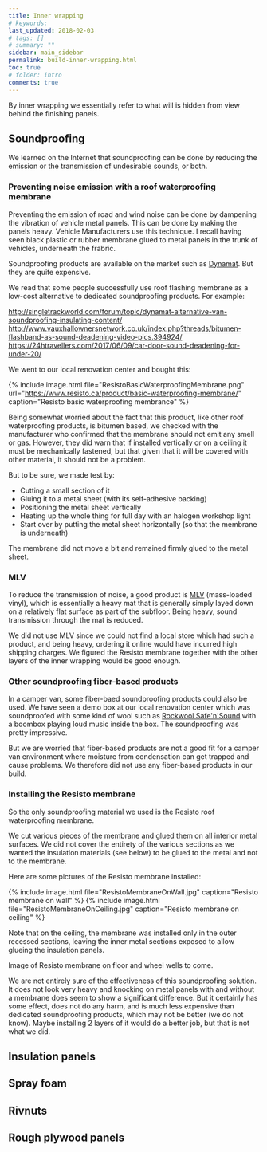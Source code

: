```yaml
---
title: Inner wrapping
# keywords:
last_updated: 2018-02-03
# tags: []
# summary: ""
sidebar: main_sidebar
permalink: build-inner-wrapping.html
toc: true
# folder: intro
comments: true
---
```


By inner wrapping we essentially refer to what will is hidden from view behind the finishing panels.

<a name="soundproofing"/>

Soundproofing
-------------

We learned on the Internet that soundproofing can be done by reducing the emission or the transmission of undesirable sounds, or both.

### Preventing noise emission with a roof waterproofing membrane

Preventing the emission of road and wind noise can be done by dampening the vibration of vehicle metal panels. This can be done by making the panels heavy. Vehicle Manufacturers use this technique. I recall having seen black plastic or rubber membrane glued to metal panels in the trunk of vehicles, underneath the frabric.

Soundproofing products are available on the market such as <a href="http://www.dynamat.com/brands/dynamat-xtreme/" target="_blank">Dynamat</a>. But they are quite expensive.

We read that some people successfully use roof flashing membrane as a low-cost alternative to dedicated soundproofing products. For example:

<a href="http://singletrackworld.com/forum/topic/dynamat-alternative-van-soundproofing-insulating-content/" target="_blank">http://singletrackworld.com/forum/topic/dynamat-alternative-van-soundproofing-insulating-content/</a>
<a href="http://www.vauxhallownersnetwork.co.uk/index.php?threads/bitumen-flashband-as-sound-deadening-video-pics.394924/" target="_blank">http://www.vauxhallownersnetwork.co.uk/index.php?threads/bitumen-flashband-as-sound-deadening-video-pics.394924/</a>
<a href="https://24htravellers.com/2017/06/09/car-door-sound-deadening-for-under-20/" target="_blank">https://24htravellers.com/2017/06/09/car-door-sound-deadening-for-under-20/</a>

We went to our local renovation center and bought this:

{% include image.html file="ResistoBasicWaterproofingMembrane.png" url="https://www.resisto.ca/product/basic-waterproofing-membrane/" caption="Resisto basic waterproofing membrance" %}

Being somewhat worried about the fact that this product, like other roof waterproofing products, is bitumen based, we checked with the manufacturer who confirmed that the membrane should not emit any smell or gas. However, they did warn that if installed vertically or on a ceiling it must be mechanically fastened, but that given that it will be covered with other material, it should not be a problem.

But to be sure, we made test by:

- Cutting a small section of it
- Gluing it to a metal sheet (with its self-adhesive backing)
- Positioning the metal sheet vertically
- Heating up the whole thing for full day with an halogen workshop light
- Start over by putting the metal sheet horizontally (so that the membrane is underneath)

The membrane did not move a bit and remained firmly glued to the metal sheet.

### MLV

To reduce the transmission of noise, a good product is <a href="https://en.wikipedia.org/wiki/Sound_transmission_class#Sound_damping_techniques" target="_blank">MLV</a> (mass-loaded vinyl), which is essentially a heavy mat that is generally simply layed down on a relatively flat surface as part of the subfloor. Being heavy, sound transmission through the mat is reduced.

We did not use MLV since we could not find a local store which had such a product, and being heavy, ordering it online would have incurred high shipping charges. We figured the Resisto membrane together with the other layers of the inner wrapping would be good enough.

### Other soundproofing fiber-based products

In a camper van, some fiber-baed soundproofing products could also be used. We have seen a demo box at our local renovation center which was soundproofed with some kind of wool such as <a href="https://www.rockwool.com/products/safensound/" target="_blank">Rockwool Safe'n'Sound</a> with a boombox playing loud music inside the box. The soundproofing was pretty impressive.

But we are worried that fiber-based products are not a good fit for a camper van environment where moisture from condensation can get trapped and cause problems. We therefore did not use any fiber-based products in our build.
 
### Installing the Resisto membrane

So the only soundproofing material we used is the Resisto roof waterproofing membrane.

We cut various pieces of the membrane and glued them on all interior metal surfaces. We did not cover the entirety of the various sections as we wanted the insulation materials (see below) to be glued to the metal and not to the membrane.

Here are some pictures of the Resisto membrane installed:

{% include image.html file="ResistoMembraneOnWall.jpg" caption="Resisto membrane on wall" %}
{% include image.html file="ResistoMembraneOnCeiling.jpg" caption="Resisto membrane on ceiling" %}

Note that on the ceiling, the membrane was installed only in the outer recessed sections, leaving the inner metal sections exposed to allow glueing the insulation panels.

Image of Resisto membrane on floor and wheel wells to come.

We are not entirely sure of the effectiveness of this soundproofing solution. It does not look very heavy and knocking on metal panels with and without a membrane does seem to show a significant difference. But it certainly has some effect, does not do any harm, and is much less expensive than dedicated soundproofing products, which may not be better (we do not know). Maybe installing 2 layers of it would do a better job, but that is not what we did.

<a name="insulation-panels"/>

Insulation panels
-----------------




<a name="spray-foam"/>

Spray foam
----------



<a name="rivnuts"/>

Rivnuts
-------






<a name="rough-plywood-panels"/>

Rough plywood panels
--------------------